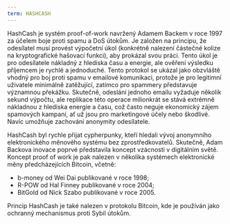 ```yaml
---
term: HASHCASH
---
```


HashCash je systém proof-of-work navržený Adamem Backem v roce 1997 za účelem boje proti spamu a DoS útokům. Je založen na principu, že odesílatel musí provést výpočetní úkol (konkrétně nalezení částečné kolize na kryptografické hašovací funkci), aby prokázal svou práci. Tento úkol je pro odesílatele nákladný z hlediska času a energie, ale ověření výsledku příjemcem je rychlé a jednoduché. Tento protokol se ukázal jako obzvláště vhodný pro boj proti spamu v emailové komunikaci, protože je pro legitimní uživatele minimálně zatěžující, zatímco pro spammery představuje významnou překážku. Skutečně, odeslání jednoho emailu vyžaduje několik sekund výpočtu, ale replikace této operace milionkrát se stává extrémně nákladnou z hlediska energie a času, což často neguje ekonomický zájem spamových kampaní, ať už jsou pro marketingové účely nebo škodlivé. Navíc umožňuje zachování anonymity odesílatele.

HashCash byl rychle přijat cypherpunky, kteří hledali vývoj anonymního elektronického měnového systému bez zprostředkovatelů. Skutečně, Adam Backova inovace poprvé představila koncept vzácnosti v digitálním světě. Koncept proof of work je pak nalezen v několika systémech elektronické měny předcházejících Bitcoin, včetně:
* b-money od Wei Dai publikované v roce 1998;
* R-POW od Hal Finney publikované v roce 2004;
* BitGold od Nick Szabo publikované v roce 2005.

Princip HashCash je také nalezen v protokolu Bitcoin, kde je používán jako ochranný mechanismus proti Sybil útokům.